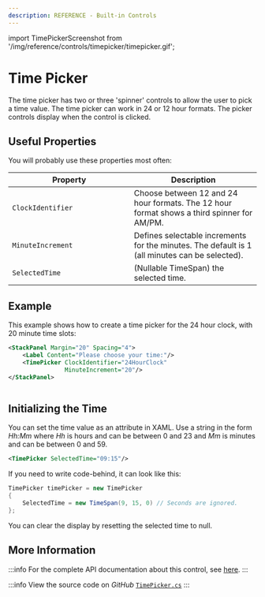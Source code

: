 ```yaml
---
description: REFERENCE - Built-in Controls
---
```


import TimePickerScreenshot from '/img/reference/controls/timepicker/timepicker.gif';

# Time Picker

The time picker has two or three 'spinner' controls to allow the user to pick a time value. The time picker can work in 24 or 12 hour formats. The picker controls display when the control is clicked.

## Useful Properties

You will probably use these properties most often:

<table><thead><tr><th width="231">Property</th><th>Description</th></tr></thead><tbody><tr><td><code>ClockIdentifier</code></td><td>Choose between 12 and 24 hour formats. The 12 hour format shows a third spinner for AM/PM.</td></tr><tr><td><code>MinuteIncrement</code></td><td>Defines selectable increments for the minutes. The default is 1 (all minutes can be selected).</td></tr><tr><td><code>SelectedTime</code></td><td>(Nullable TimeSpan) the selected time.</td></tr></tbody></table>

## Example

This example shows how to create a time picker for the 24 hour clock, with 20 minute time slots:

```xml
<StackPanel Margin="20" Spacing="4">
    <Label Content="Please choose your time:"/>
    <TimePicker ClockIdentifier="24HourClock"
                MinuteIncrement="20"/>
</StackPanel>
```

<img src={TimePickerScreenshot} alt="" />

## **Initializing the Time**

You can set the time value as an attribute in XAML.  Use a string in the form _Hh:Mm_ where _Hh_ is hours and can be between 0 and 23 and _Mm_ is minutes and can be between 0 and 59.

```xml
<TimePicker SelectedTime="09:15"/>
```

If you need to write code-behind, it can look like this:

```csharp
TimePicker timePicker = new TimePicker
{
    SelectedTime = new TimeSpan(9, 15, 0) // Seconds are ignored.
};
```

You can clear the display by resetting the selected time to null.

## More Information

:::info
For the complete API documentation about this control, see [here](http://reference.avaloniaui.net/api/Avalonia.Controls/TimePicker/).
:::

:::info
View the source code on _GitHub_ [`TimePicker.cs`](https://github.com/AvaloniaUI/Avalonia/blob/master/src/Avalonia.Controls/DateTimePickers/TimePicker.cs)
:::
